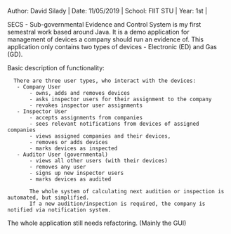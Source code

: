 Author: David Silady |
Date: 11/05/2019 |
School: FIIT STU |
Year: 1st |

 SECS - Sub-governmental Evidence and Control System is my first semestral work based around Java.
 It is a demo application for management of devices a company should run an evidence of.
 This application only contains two types of devices - Electronic (ED) and Gas (GD).
      
 Basic description of functionality:
 
      There are three user types, who interact with the devices:
       - Company User
           - owns, adds and removes devices
           - asks inspector users for their assignment to the company
           - revokes inspector user assignments
       - Inspector User
           - accepts assignments from companies
           - sees relevant notifications from devices of assigned companies
           - views assigned companies and their devices,
           - removes or adds devices
           - marks devices as inspected
       - Auditor User (governmental)
           - views all other users (with their devices)
           - removes any user
           - signs up new inspector users
           - marks devices as audited
           
           The whole system of calculating next audition or inspection is automated, but simplified.
           If a new audition/inspection is required, the company is notified via notification system.

The whole application still needs refactoring. (Mainly the GUI)

